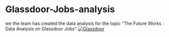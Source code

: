 # Glassdoor-Jobs-analysis
we the team has created the data analysis for the topic "The Future Works : Data Analysis on Glassdoor Jobs"
<a href="https://www.glassdoor.com/" target="_blank"><img src="https://w7.pngwing.com/pngs/176/843/png-transparent-glassdoor-logo-service-job-salary-social-miscellaneous-text-service-thumbnail.png" alt="Glassdoor"></a>
